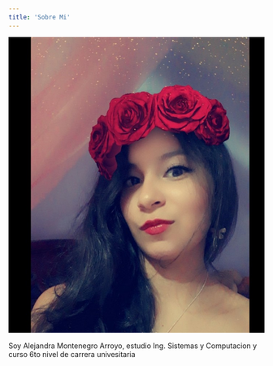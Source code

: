 ```yaml
---
title: 'Sobre Mi'
---
```


![](WhatsApp%20Image%202019-05-24%20at%201.03.25%20PM2.jpeg)


Soy Alejandra Montenegro Arroyo, estudio Ing. Sistemas y Computacion y curso 6to nivel de carrera univesitaria